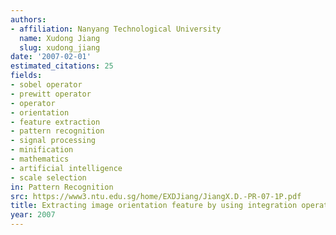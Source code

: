 ```yaml
---
authors:
- affiliation: Nanyang Technological University
  name: Xudong Jiang
  slug: xudong_jiang
date: '2007-02-01'
estimated_citations: 25
fields:
- sobel operator
- prewitt operator
- operator
- orientation
- feature extraction
- pattern recognition
- signal processing
- minification
- mathematics
- artificial intelligence
- scale selection
in: Pattern Recognition
src: https://www3.ntu.edu.sg/home/EXDJiang/JiangX.D.-PR-07-1P.pdf
title: Extracting image orientation feature by using integration operator
year: 2007
---
```


